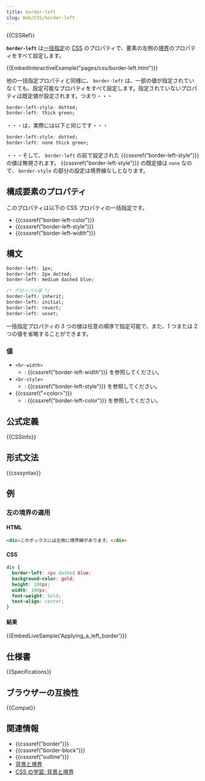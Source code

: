 ```yaml
---
title: border-left
slug: Web/CSS/border-left
---
```


{{CSSRef}}

**`border-left`** は[一括指定](/ja/docs/Web/CSS/Shorthand_properties)の [CSS](/ja/docs/Web/CSS) のプロパティで、要素の左側の[境界](/ja/docs/Web/CSS/border)のプロパティをすべて設定します。

{{EmbedInteractiveExample("pages/css/border-left.html")}}

他の一括指定プロパティと同様に、 `border-left` は、一部の値が指定されていなくても、設定可能なプロパティをすべて設定します。指定されていないプロパティは既定値が設定されます。つまり・・・

```css
border-left-style: dotted;
border-left: thick green;
```

・・・は、実際には以下と同じです・・・

```css
border-left-style: dotted;
border-left: none thick green;
```

・・・そして、 `border-left` の前で設定された {{cssxref("border-left-style")}} の値は無視されます。 {{cssxref("border-left-style")}} の既定値は `none` なので、 `border-style` の部分の設定は境界線なしとなります。

## 構成要素のプロパティ

このプロパティは以下の CSS プロパティの一括指定です。

- {{cssxref("border-left-color")}}
- {{cssxref("border-left-style")}}
- {{cssxref("border-left-width")}}

## 構文

```css
border-left: 1px;
border-left: 2px dotted;
border-left: medium dashed blue;

/* グローバル値 */
border-left: inherit;
border-left: initial;
border-left: revert;
border-left: unset;
```

一括指定プロパティの 3 つの値は任意の順序で指定可能で、また、1 つまたは 2 つの値を省略することができます。

### 値

- `<br-width>`
  - : {{cssxref("border-left-width")}} を参照してください。
- `<br-style>`
  - : {{cssxref("border-left-style")}} を参照してください。
- {{cssxref("&lt;color&gt;")}}
  - : {{cssxref("border-left-color")}} を参照してください。

## 公式定義

{{CSSInfo}}

## 形式文法

{{csssyntax}}

## 例

<h3 id="Applying_a_left_border">左の境界の適用</h3>

#### HTML

```html
<div>このボックスには左側に境界線があります。</div>
```

#### CSS

```css
div {
  border-left: 4px dashed blue;
  background-color: gold;
  height: 100px;
  width: 100px;
  font-weight: bold;
  text-align: center;
}
```

#### 結果

{{EmbedLiveSample('Applying_a_left_border')}}

## 仕様書

{{Specifications}}

## ブラウザーの互換性

{{Compat}}

## 関連情報

- {{cssxref("border")}}
- {{cssxref("border-block")}}
- {{cssxref("outline")}}
- [背景と境界](/ja/docs/Web/CSS/CSS_Backgrounds_and_Borders)
- [CSS の学習: 背景と境界](/ja/docs/Learn/CSS/Building_blocks/Backgrounds_and_borders)

